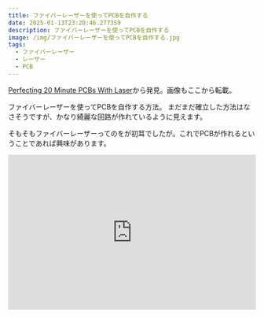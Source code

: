 ```yaml
---
title: ファイバーレーザーを使ってPCBを自作する
date: 2025-01-13T23:20:46.277359
description: ファイバーレーザーを使ってPCBを自作する
image: /img/ファイバーレーザーを使ってPCBを自作する.jpg
tags:
  - ファイバーレーザー
  - レーザー
  - PCB
---
```

[Perfecting 20 Minute PCBs With Laser](https://hackaday.com/2025/01/05/perfecting-20-minute-pcbs-with-laser/)から発見。画像もここから転載。

ファイバーレーザーを使ってPCBを自作する方法。
まだまだ確立した方法はなさそうですが、かなり綺麗な回路が作れているように見えます。

そもそもファイバーレーザーってのをが初耳でしたが。これでPCBが作れるということであれば興味があります。

<iframe width="100%" height="315" src="https://www.youtube.com/embed/wAiGCyZZq6w" title="YouTube video player" frameborder="0" allow="accelerometer; autoplay; clipboard-write; encrypted-media; gyroscope; picture-in-picture" allowfullscreen></iframe>



